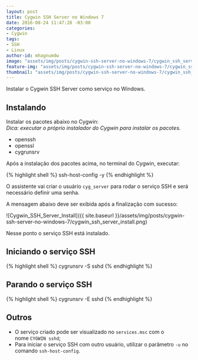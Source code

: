 ```yaml
---
layout: post
title: Cygwin SSH Server no Windows 7
date: 2016-08-24 11:47:28 -03:00
categories:
- Cygwin
tags:
- SSH
- Linux
author-id: mhagnumdw
image: "assets/img/posts/cygwin-ssh-server-no-windows-7/cygwin_ssh_server_logo.png"
feature-img: "assets/img/posts/cygwin-ssh-server-no-windows-7/cygwin_ssh_server_logo.png"
thumbnail: "assets/img/posts/cygwin-ssh-server-no-windows-7/cygwin_ssh_server_logo.png"
---
```


Instalar o Cygwin SSH Server como serviço no Windows.

<!--more-->

## Instalando

Instalar os pacotes abaixo no Cygwin:  
_Dica: executar o próprio instalador do Cygwin para instalar os pacotes._

- openssh
- openssl
- cygrunsrv

Após a instalação dos pacotes acima, no terminal do Cygwin, executar:

{% highlight shell %}
ssh-host-config -y
{% endhighlight %}

O assistente vai criar o usuário `cyg_server` para rodar o serviço SSH e será necessário definir uma senha.

A mensagem abaixo deve ser exibida após a finalização com sucesso:

![Cygwin_SSH_Server_Install]({{ site.baseurl }}/assets/img/posts/cygwin-ssh-server-no-windows-7/cygwin_ssh_server_install.png)

Nesse ponto o serviço SSH está instalado.

## Iniciando o serviço SSH

{% highlight shell %}
cygrunsrv -S sshd
{% endhighlight %}

## Parando o serviço SSH

{% highlight shell %}
cygrunsrv -E sshd
{% endhighlight %}

## Outros

- O serviço criado pode ser visualizado no `services.msc` com o nome `CYGWIN sshd`;
- Para iniciar o serviço SSH com outro usuário, utilizar o parâmetro `-u` no comando `ssh-host-config`.